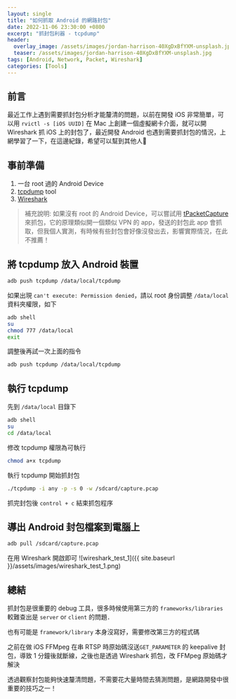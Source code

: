 ```yaml
---
layout: single
title: "如何抓取 Android 的網路封包"
date: 2022-11-06 23:30:00 +0800
excerpt: "抓封包利器 - tcpdump"
header:
  overlay_image: /assets/images/jordan-harrison-40XgDxBfYXM-unsplash.jpg
  teaser: /assets/images/jordan-harrison-40XgDxBfYXM-unsplash.jpg
tags: [Android, Network, Packet, Wireshark]
categories: [Tools]
---
```


## 前言

最近工作上遇到需要抓封包分析才能釐清的問題，以前在開發 iOS 非常簡單，可以用 `rvictl -s [iOS UUID]` 在 Mac 上創建一個虛擬網卡介面，就可以開 Wireshark 抓 iOS 上的封包了，最近開發 Android 也遇到需要抓封包的情況，上網學習了一下，在這邊紀錄，希望可以幫到其他人🙂

## 事前準備

1. 一台 root 過的 Android Device
2. [tcpdump](https://www.androidtcpdump.com/) tool
3. [Wireshark](https://www.wireshark.org/download.html)

> 補充說明: 如果沒有 root 的 Android Device，可以嘗試用 [tPacketCapture](https://play.google.com/store/apps/details?id=jp.co.taosoftware.android.packetcapture&hl=zh_TW&gl=US) 來抓包，它的原理類似開一個類似 VPN 的 app，發送的封包此 app 會抓取，但我個人實測，有時候有些封包會好像沒發出去，影響實際情況，在此不推薦！

## 將 tcpdump 放入 Android 裝置

```bash
adb push tcpdump /data/local/tcpdump
```
如果出現 `can't execute: Permission denied`，請以 root 身份調整 `/data/local` 資料夾權限，如下
```bash
adb shell
su
chmod 777 /data/local
exit
```
調整後再試一次上面的指令
```bash
adb push tcpdump /data/local/tcpdump
```

## 執行 tcpdump 
先到 `/data/local` 目錄下
```bash
adb shell
su
cd /data/local
```
修改 tcpdump 權限為可執行
```bash
chmod a+x tcpdump
```
執行 tcpdump 開始抓封包
```bash
./tcpdump -i any -p -s 0 -w /sdcard/capture.pcap
```
抓完封包後 `control + c` 結束抓包程序

## 導出 Android 封包檔案到電腦上
```bash
adb pull /sdcard/capture.pcap
```
在用 Wireshark 開啟即可
![wireshark_test_1]({{ site.baseurl }}/assets/images/wireshark_test_1.png)

## 總結
抓封包是很重要的 debug 工具，很多時候使用第三方的 `frameworks/libraries` 較難查出是 `server` or `client` 的問題．

也有可能是 `framework/library` 本身沒寫好，需要修改第三方的程式碼

之前在做 iOS FFMpeg 在串 RTSP 時原始碼沒送`GET_PARAMETER` 的 keepalive 封包，導致 1 分鐘後就斷線，之後也是透過 Wireshark 抓包，改 FFMpeg 原始碼才解決

透過觀察封包能夠快速釐清問題，不需要花大量時間去猜測問題，是網路開發中很重要的技巧之一！